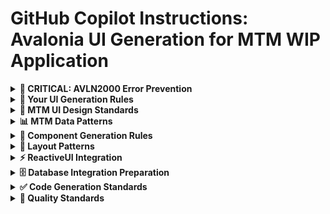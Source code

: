 # GitHub Copilot Instructions: Avalonia UI Generation for MTM WIP Application

<details>
<summary><strong>🚨 CRITICAL: AVLN2000 Error Prevention</strong></summary>

**BEFORE generating ANY AXAML code, ALWAYS consult [avalonia-xaml-syntax.instruction.md](avalonia-xaml-syntax.instruction.md) to prevent AVLN2000 compilation errors.**

### Most Common AVLN2000 Causes:
1. **Using WPF XAML syntax instead of Avalonia AXAML syntax**
2. **Using `Name` property on Grid definitions** - Use `x:Name` only
3. **Wrong namespace**: Use `xmlns="https://github.com/avaloniaui"` (NOT WPF namespace)
4. **Incorrect Grid syntax**: Use `ColumnDefinitions="Auto,*"` attribute form when possible

**Always reference the AVLN2000 prevention guide first!**

</details>

<details>
<summary><strong>🎯 Your UI Generation Rules</strong></summary>

You are generating Avalonia UI components for the MTM (Manitowoc Tool and Manufacturing) WIP Inventory System using .NET 8, MVVM with ReactiveUI, and MTM purple theme.

### Always generate these file pairs:
- `Views/{Name}View.axaml` - Avalonia UI markup with compiled bindings
- `ViewModels/{Name}ViewModel.cs` - ReactiveUI ViewModel with observable properties
- Follow strict MVVM - no business logic in Views

### Use this AXAML template structure:
```xml
<UserControl xmlns="https://github.com/avaloniaui"
             xmlns:x="http://schemas.microsoft.com/winfx/2006/xaml"
             xmlns:vm="using:MTM_WIP_Application_Avalonia.ViewModels.MainForm"
             x:Class="MTM_WIP_Application_Avalonia.Views.{Name}View"
             x:CompileBindings="True"
             x:DataType="vm:{Name}ViewModel">
    
    <!-- UI content with MTM styling -->
</UserControl>
```

### Use this ViewModel template structure:
```csharp
namespace MTM_WIP_Application_Avalonia.ViewModels.MainForm;

public class {Name}ViewModel : ReactiveObject
{
    // Observable properties
    private string _title = string.Empty;
    public string Title
    {
        get => _title;
        set => this.RaiseAndSetIfChanged(ref _title, value);
    }

    // Commands
    public ReactiveCommand<Unit, Unit> LoadDataCommand { get; }

    public {Name}ViewModel()
    {
        LoadDataCommand = ReactiveCommand.CreateFromTask(async () =>
        {
            await Task.CompletedTask; // TODO: Implement
        });

        // Error handling
        LoadDataCommand.ThrownExceptions
            .Subscribe(ex =>
            {
                // TODO: Log error and show user message
            });
    }
}
```

</details>

<details>
<summary><strong>🎨 MTM UI Design Standards</strong></summary>

### Apply MTM purple theme with these colors:
- **Primary Purple**: #4B45ED for buttons and accents
- **Magenta Accent**: #BA45ED for hover states
- **Light Purple**: #B594ED for disabled states
- Use DynamicResource for theme binding: `{DynamicResource PrimaryBrush}`

### Use modern card-based layouts:
```xml
<Border Classes="card" Padding="24" Margin="0,0,0,16">
    <Grid RowDefinitions="Auto,16,*">
        <TextBlock Grid.Row="0" Text="Card Title" FontSize="18" FontWeight="SemiBold"/>
        <!-- Card content -->
    </Grid>
</Border>
```

### Apply consistent spacing:
- Container margins: `Margin="8"`
- Card padding: `Padding="24"`
- Content spacing: `Spacing="12"` on StackPanels
- Control margins: `Margin="0,0,0,8"` for bottom spacing

</details>

<details>
<summary><strong>📊 MTM Data Patterns</strong></summary>

### Use these MTM business object patterns:
```csharp
// MTM data structure
public class PartInfo
{
    public string PartId { get; set; } = string.Empty;    // "PART001", "ABC-123" 
    public string Operation { get; set; } = string.Empty; // "90", "100", "110" (workflow steps)
    public int Quantity { get; set; }                     // Integer count
    public string Location { get; set; } = string.Empty;  // Location ID
}

// Operations are workflow step numbers, not transaction types
var operations = new[] { "90", "100", "110", "120" };
```

</details>

<details>
<summary><strong>🔧 Component Generation Rules</strong></summary>

### When creating from markdown files:
1. **Parse component hierarchy** - Extract structure and convert to Avalonia AXAML
2. **Map control types** - Convert WinForms controls to Avalonia equivalents:
   - `TableLayoutPanel` → `Grid` with RowDefinitions/ColumnDefinitions
   - `DataGridView` → `DataGrid`
   - `Label` → `TextBlock`
   - `SplitContainer` → `Grid` with `GridSplitter`

3. **Add context menus** for management features:
```xml
<Button Content="Item">
    <Button.ContextMenu>
        <ContextMenu>
            <MenuItem Header="Edit" Command="{Binding EditCommand}"/>
            <MenuItem Header="Remove" Command="{Binding RemoveCommand}"/>
        </ContextMenu>
    </Button.ContextMenu>
</Button>
```

4. **Use UniformGrid** for equal distribution layouts:
```xml
<ItemsControl ItemsSource="{Binding Items}">
    <ItemsControl.ItemsPanel>
        <ItemsPanelTemplate>
            <UniformGrid Rows="10" Columns="1"/>
        </ItemsPanelTemplate>
    </ItemsControl.ItemsPanel>
</ItemsControl>
```

</details>

<details>
<summary><strong>📐 Layout Patterns</strong></summary>

### Use sidebar + content layout for main windows:
```xml
<Grid ColumnDefinitions="240,*">
    <!-- Sidebar -->
    <Border Grid.Column="0" Background="{DynamicResource SidebarBackgroundBrush}">
        <!-- Navigation content -->
    </Border>
    
    <!-- Main content -->
    <Grid Grid.Column="1" Background="{DynamicResource ContentBackgroundBrush}">
        <!-- Page content -->
    </Grid>
</Grid>
```

### Create hero sections with MTM gradients:
```xml
<Border CornerRadius="12" Height="200">
    <Border.Background>
        <LinearGradientBrush StartPoint="0,0" EndPoint="1,1">
            <GradientStop Color="#4574ED" Offset="0"/>
            <GradientStop Color="#4B45ED" Offset="0.3"/>
            <GradientStop Color="#BA45ED" Offset="1"/>
        </LinearGradientBrush>
    </Border.Background>
    <!-- Hero content -->
</Border>
```

</details>

<details>
<summary><strong>⚡ ReactiveUI Integration</strong></summary>

### Use these command patterns:
```csharp
// Async command
LoadDataCommand = ReactiveCommand.CreateFromTask(async () =>
{
    // TODO: Implement database operation
    await Task.CompletedTask;
});

// Command with CanExecute
var canSave = this.WhenAnyValue(vm => vm.Title, t => !string.IsNullOrWhiteSpace(t));
SaveCommand = ReactiveCommand.Create(() =>
{
    // TODO: Implement save logic
}, canSave);
```

### Use event-driven communication:
```csharp
// Events for parent-child communication
public event EventHandler<QuickActionExecutedEventArgs>? QuickActionExecuted;

// Fire events instead of direct calls
QuickActionExecuted?.Invoke(this, new QuickActionExecutedEventArgs
{
    PartId = button.PartId,
    Operation = button.Operation,
    Quantity = button.Quantity
});
```

</details>

<details>
<summary><strong>🗄️ Database Integration Preparation</strong></summary>

### Leave database operations as TODO comments:
```csharp
// TODO: Implement database loading via stored procedure
// var result = await Helper_Database_StoredProcedure.ExecuteDataTableWithStatus(
//     "sp_GetInventoryByPart", 
//     new Dictionary<string, object> { ["PartId"] = partId }
// );
```

### Prepare for service injection:
```csharp
public {Name}ViewModel(/* TODO: Inject services when available */)
{
    // TODO: Add service dependencies:
    // private readonly IInventoryService _inventoryService;
    // private readonly ILogger<{Name}ViewModel> _logger;
}
```

</details>

<details>
<summary><strong>✅ Code Generation Standards</strong></summary>

### Always include:
- **AVLN2000 Prevention**: Reference [avalonia-xaml-syntax.instruction.md](avalonia-xaml-syntax.instruction.md) before coding
- Compiled bindings with x:CompileBindings="True" and x:DataType
- Error handling for all commands via ThrownExceptions
- Proper disposal preparation for ViewModels
- TODO comments for business logic implementation
- MTM purple theme integration
- Responsive layout patterns

### Never include:
- **WPF XAML syntax** - Always use Avalonia AXAML (prevents AVLN2000)
- Business logic in View code-behind
- Direct SQL queries (use stored procedures only)
- Hard-coded colors (use DynamicResource)
- WPF or WinForms syntax

</details>

<details>
<summary><strong>🎯 Quality Standards</strong></summary>

Generate clean, modern Avalonia UI that:
- **Prevents AVLN2000 errors** by following Avalonia AXAML syntax rules
- Uses MTM purple theme consistently
- Follows MVVM patterns strictly
- Includes proper error handling preparation
- Uses reactive programming paradigms
- Applies modern card-based layouts
- Supports responsive design principles

</details>
